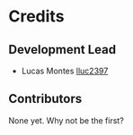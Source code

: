 # Credits

## Development Lead

- Lucas Montes [lluc2397](https://github.com/lluc2397)

## Contributors

None yet. Why not be the first?